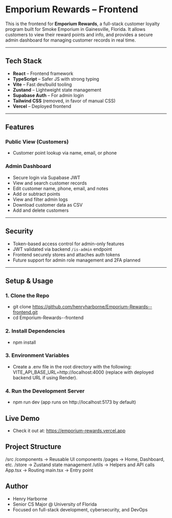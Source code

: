 # Emporium Rewards – Frontend

This is the frontend for **Emporium Rewards**, a full-stack customer loyalty program built for Smoke Emporium in Gainesville, Florida. It allows customers to view their reward points and info, and provides a secure admin dashboard for managing customer records in real time.

---

## Tech Stack

- **React** – Frontend framework  
- **TypeScript** – Safer JS with strong typing  
- **Vite** – Fast dev/build tooling  
- **Zustand** – Lightweight state management  
- **Supabase Auth** – For admin login  
- **Tailwind CSS** (removed, in favor of manual CSS)  
- **Vercel** – Deployed frontend

---

## Features

### Public View (Customers)
- Customer point lookup via name, email, or phone

### Admin Dashboard
- Secure login via Supabase JWT  
- View and search customer records  
- Edit customer name, phone, email, and notes  
- Add or subtract points  
- View and filter admin logs  
- Download customer data as CSV  
- Add and delete customers

---

## Security

- Token-based access control for admin-only features  
- JWT validated via backend `/is-admin` endpoint  
- Frontend securely stores and attaches auth tokens  
- Future support for admin role management and 2FA planned

---

## Setup & Usage

### 1. Clone the Repo
- git clone https://github.com/henryharborne/Emporium-Rewards--frontend.git
- cd Emporium-Rewards--frontend

### 2. Install Dependencies
 - npm install

### 3. Environment Variables
 - Create a .env file in the root directory with the following: VITE_API_BASE_URL=http://localhost:4000 (replace with deployed backend URL if using Render).

### 4. Run the Development Server
 - npm run dev (app runs on http://localhost:5173 by default)

## Live Demo
 - Check it out at: https://emporium-rewards.vercel.app

## Project Structure
/src
  /components      → Reusable UI components
  /pages           → Home, Dashboard, etc.
  /store           → Zustand state management
  /utils           → Helpers and API calls
  App.tsx          → Routing
  main.tsx         → Entry point

## Author
 - Henry Harborne
 - Senior CS Major @ University of Florida
 - Focused on full-stack development, cybersecurity, and DevOps
